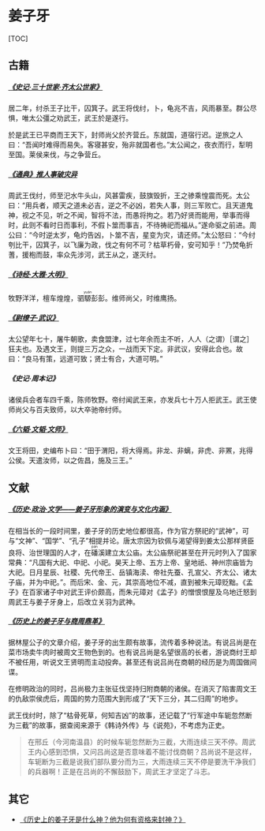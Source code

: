 # 姜子牙

[TOC]

## 古籍

##### [《史记·三十世家·齐太公世家》](https://so.gushiwen.cn/guwen/bookv_46653FD803893E4F0D6BAC27C4B75E01.aspx)

居二年，纣杀王子比干，囚箕子。武王将伐纣，卜，龟兆不吉，风雨暴至。群公尽惧，唯太公彊之劝武王，武王於是遂行。

於是武王已平商而王天下，封师尚父於齐营丘。东就国，道宿行迟。逆旅之人曰：“吾闻时难得而易失。客寝甚安，殆非就国者也。”太公闻之，夜衣而行，犁明至国。莱侯来伐，与之争营丘。

##### [《通典》推人事破灾异](https://so.gushiwen.cn/guwen/bookv_46653FD803893E4F4829913B35E634BF.aspx)

周武王伐纣，师至汜水牛头山，风甚雷疾，鼓旗毁折，王之骖乘惶震而死。太公曰：“用兵者，顺天之道未必吉，逆之不必凶，若失人事，则三军败亡。且天道鬼神，视之不见，听之不闻，智将不法，而愚将拘之。若乃好贤而能用，举事而得时，此则不看时日而事利，不假卜筮而事吉，不待祷祀而福从。”遂命驱之前进。周公曰：“今时逆太岁，龟灼告凶，卜筮不吉，星变为灾，请还师。”太公怒曰：“今纣刳比干，囚箕子，以飞廉为政，伐之有何不可？枯草朽骨，安可知乎！”乃焚龟折蓍，援枹而鼓，率众先涉河，武王从之，遂灭纣。

##### [《诗经·大雅·大明》](https://so.gushiwen.cn/shiwenv_59017094d758.aspx)

牧野洋洋，檀车煌煌，驷<ruby>騵<rt>yuán</rt></ruby>彭彭。维师尚父，时维鹰扬。

##### [《尉缭子·武议》](https://so.gushiwen.cn/guwen/bookv_46653FD803893E4F9BBFD3F562255F4F.aspx)

太公望年七十，屠牛朝歌，卖食盟津，过七年余而主不听，人人（之谓）［谓之］狂夫也。及遇文王，则提三万之众，一战而天下定。非武议，安得此合也。故曰：“良马有策，远道可致；贤士有合，大道可明。”

##### 《史记·周本记》

诸侯兵会者车四千乘，陈师牧野。帝纣闻武王来，亦发兵七十万人拒武王。武王使师尚父与百夫致师，以大卒驰帝纣师。

##### [《六韬·文韬·文师》](https://so.gushiwen.cn/guwen/bookv_46653FD803893E4F008CEF7DF866F51C.aspx)

文王将田，史编布卜曰：“田于渭阳，将大得焉。非龙、非螭，非虎、非罴，兆得公侯。天遣汝师，以之佐昌，施及三王。”　

## 文献

##### [《历史·政治·文学——姜子牙形象的演变与文化内涵》](https://xueshu.baidu.com/usercenter/paper/show?paperid=1c6e0eu04s2b0c50cp0v0rf0gs087476)

在相当长的一段时间里，姜子牙的历史地位都很高，作为官方祭祀的“武神”，可与“文神”、“国学”、“孔子”相提并论。唐太宗因为钦佩与渴望得到姜太公那样贤臣良将、治世理国的人才，在<ruby>磻<rt>pán</rt></ruby>溪建立太公庙。太公庙祭祀甚至在开元时列入了国家常典：“凡国有大祀、中祀、小祀。昊天上帝、五方上帝、皇地祇、神州宗庙皆为大祀。日月星辰、社稷、先代帝王、岳镇海渎、帝社先蚕、孔宣父、齐太公、诸太子庙，并为中祀。”。而后宋、金、元，其崇高地位不减，直到被朱元璋贬黜。《孟子》在百家诸子中对武王评价颇高，而朱元璋对《孟子》的憎恨恨屋及乌地迁怒到周武王与姜子牙身上，后改立关羽为武神。

##### [《历史上的姜子牙与商周鼎革》](https://www.163.com/dy/article/FU6V9TPN05439SWW.html)

据林屋公子的文章介绍，姜子牙的出生颇有故事，流传着多种说法。有说吕尚是在菜市场卖牛肉时被周文王物色到的。也有说吕尚是名望很高的长者，游说商纣王却不被任用，听说文王贤明而主动投奔。甚至还有说吕尚在商朝的经历是为周国做间谍。

在修明政治的同时，吕尚极力主张征伐坚持归附商朝的诸侯。在消灭了陷害周文王的仇敌崇侯虎后，周国的势力范围大到形成了“天下三分，其二归周”的地步。

武王伐纣时，除了“枯骨死草，何知吉凶”的故事，还记载了“行军途中车轭忽然断为三截”的故事，据查阅来源于《韩诗外传》与《说苑》，不考虑为正史。

> 在邢丘（今河南温县）的时候车轭忽然断为三截，大雨连续三天不停。周武王内心感到恐惧，又问吕尚这是否意味着不能讨伐商朝？吕尚说不是这样，车轭断为三截是说我们部队要分而为三，大雨连续三天不停是要洗干净我们的兵器啊！正是在吕尚的不懈鼓励下，周武王才坚定了斗志。

## 其它

* [《历史上的姜子牙是什么神？他为何有资格来封神？》](https://baijiahao.baidu.com/s?id=1664777724812355256)
